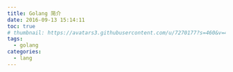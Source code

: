 ```yaml
---
title: Golang 简介
date: 2016-09-13 15:14:11
toc: true
# thumbnail: https://avatars3.githubusercontent.com/u/7270177?s=460&v=4
tags:
  - golang
categories:
  - lang
---
```


